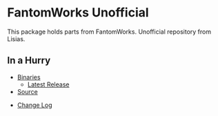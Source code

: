 # FantomWorks Unofficial

This package holds parts from FantomWorks. Unofficial repository from Lisias.


## In a Hurry

* [Binaries](./Archive)
	* [Latest Release](https://github.com/net-lisias-kspu/FantomWorks/releases)
* [Source](https://github.com/net-lisias-kspu/FantomWorks)
+ [Change Log](./CHANGE_LOG.md)
